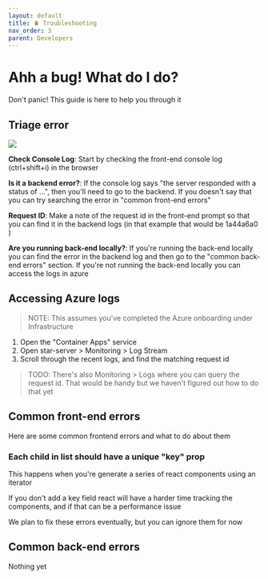 ```yaml
---
layout: default
title: 🪲 Troubleshooting
nav_order: 3
parent: Developers
---
```


# Ahh a bug! What do I do?

Don't panic! This guide is here to help you through it

## Triage error

![](../images/error_example.png)

**Check Console Log**: Start by checking the front-end console log (ctrl+shift+i) in the browser

**Is it a backend error?**: If the console log says "the server responded with a status of ...", then you'll need to go to the backend. If you doesn't say that you can try searching the error in "common front-end errors"

**Request ID**: Make a note of the request id in the front-end prompt so that you can find it in the backend logs (in that example that would be 1a44a6a0 )

**Are you running back-end locally?**: If you're running the back-end locally you can find the error in the backend log and then go to the "common back-end errors" section. If you're not running the back-end locally you can access the logs in azure

## Accessing Azure logs

> NOTE: This assumes you've completed the Azure onboarding under Infrastructure

1. Open the "Container Apps" service
1. Open star-server > Monitoring > Log Stream
1. Scroll through the recent logs, and find the matching request id

> TODO: There's also Monitoring > Logs where you can query the request id. That would be handy but we haven't figured out how to do that yet

## Common front-end errors

Here are some common frontend errors and what to do about them

### Each child in list should have a unique "key" prop

This happens when you're generate a series of react components using an iterator

If you don't add a key field react will have a harder time tracking the components, and if that can be a performance issue

We plan to fix these errors eventually, but you can ignore them for now
 
## Common back-end errors

Nothing yet